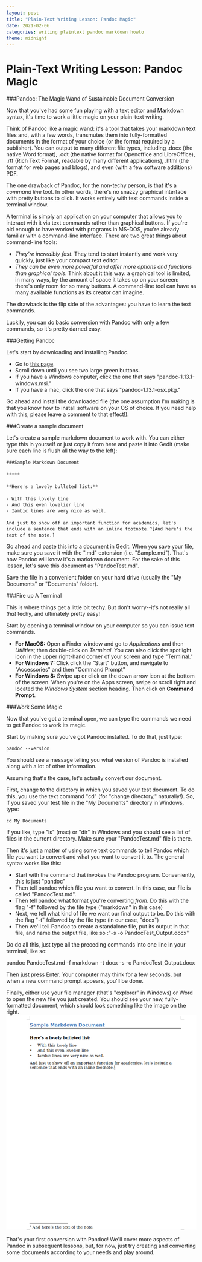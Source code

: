 ```yaml
---
layout: post
title: "Plain-Text Writing Lesson: Pandoc Magic"
date: 2021-02-06
categories: writing plaintext pandoc markdown howto
theme: midnight
---
```


# Plain-Text Writing Lesson: Pandoc Magic

###Pandoc: The Magic Wand of Sustainable Document Conversion

Now that you've had some fun playing with a text editor and Markdown syntax, it's time to work a little magic on your plain-text writing.

Think of Pandoc like a magic wand: it's a tool that takes your markdown text files and, with a few words, transmutes them into fully-formatted documents in the format of your choice (or the format required by a publisher). You can output to many different file types, including .docx (the native Word format), .odt (the native format for Openoffice and LibreOffice), .rtf (Rich Text Format, readable by many different applications), .html (the format for web pages and blogs), and even (with a few software additions) PDF. 

The one drawback of Pandoc, for the non-techy person, is that it's a *command line* tool. In other words, there's no snazzy graphical interface with pretty buttons to click. It works entirely with text commands inside a terminal window.

A terminal is simply an application on your computer that allows you to interact with it via text commands rather than graphical buttons. If you're old enough to have worked with programs in MS-DOS, you're already familiar with a command-line interface. There are two great things about command-line tools:

- *They're incredibly fast*. They tend to start instantly and work very quickly, just like your compact text editor.
- *They can be even more powerful and offer more options and functions than graphical tools*. Think about it this way: a graphical tool is limited, in many ways, by the amount of space it takes up on your screen: there's only room for so many buttons. A command-line tool can have as many available functions as its creator can imagine.

The drawback is the flip side of the advantages: you have to learn the text commands.

Luckily, you can do basic conversion with Pandoc with only a few commands, so it's pretty darned easy.

###Getting Pandoc

Let's start by downloading and installing Pandoc.

- Go to [this page](https://github.com/jgm/pandoc/releases).
- Scroll down until you see two large green buttons. 
- If you have a Windows computer, click the one that says "pandoc-1.13.1-windows.msi." 
- If you have a mac, click the one that says "pandoc-1.13.1-osx.pkg."

Go ahead and install the downloaded file (the one assumption I'm making is that you know how to install software on your OS of choice. If you need help with this, please leave a comment to that effect!).

###Create a sample document

Let's create a sample markdown document to work with. You can either type this in yourself or just copy it from here and paste it into Gedit (make sure each line is flush all the way to the left):

    ###Sample Markdown Document

    *****

    **Here's a lovely bulleted list:**

    - With this lovely line
    - And this even lovelier line
    - Iambic lines are very nice as well.
    
    And just to show off an important function for academics, let's include a sentence that ends with an inline footnote.^[And here's the text of the note.]

Go ahead and paste this into a document in Gedit. When you save your file, make sure you save it with the ".md" extension (i.e. "Sample.md"). That's how Pandoc will know it's a markdown document. For the sake of this lesson, let's save this document as "PandocTest.md".

Save the file in a convenient folder on your hard drive (usually the "My Documents" or "Documents" folder).

###Fire up A Terminal

This is where things get a little bit techy. But don't worry--it's not really all *that* techy, and ultimately pretty easy!

Start by opening a terminal window on your computer so you can issue text commands. 

- **For MacOS:** Open a Finder window and go to *Applications* and then *Utilities*; then double-click on *Terminal*. You can also click the spotlight icon in the upper right-hand corner of your screen and type "Terminal."
- **For Windows 7:**   Click click the "Start" button, and navigate to "Accessories" and then "Command Prompt"
- **For Windows 8:** Swipe up or click on the down arrow icon at the bottom of the screen. When you're on the Apps screen, swipe or scroll right and located the *Windows System* section heading. Then click on **Command Prompt**.

###Work Some Magic

Now that you've got a terminal open, we can type the commands we need to get Pandoc to work its magic.

Start by making sure you've got Pandoc installed. To do that, just type:

    pandoc --version

You should see a message telling you what version of Pandoc is installed along with a lot of other information.

Assuming that's the case, let's actually convert our document.

First, change to the directory in which you saved your test document. To do this, you use the text command "cd" (for "change directory," naturally!). So, if you saved your test file in the "My Documents" directory in Windows, type:

    cd My Documents

If you like, type "ls" (mac) or "dir" in Windows and you should see a list of files in the current directory. Make sure your "PandocTest.md" file is there.

Then it's just a matter of using some text commands to tell Pandoc which file you want to convert and what you want to convert it to. The general syntax works like this:

- Start with the command that invokes the Pandoc program. Conveniently, this is just "pandoc"
- Then tell pandoc which file you want to convert. In this case, our file is called "PandocTest.md".
- Then tell pandoc what format you're converting *from*. Do this with the flag "-f" followed by the file type ("markdown" in this case)
- Next, we tell what kind of file we want our final output to be. Do this with the flag "-t" followed by the file type (in our case, "docx")
- Then we'll tell Pandoc to create a standalone file, put its output in that file, and name the output file, like so :"-s -o PandocTest_Output.docx"

Do do all this, just type all the preceding commands into one line in your terminal, like so:

  pandoc PandocTest.md -f markdown -t docx -s -o PandocTest_Output.docx

Then just press Enter. Your computer may think for a few seconds, but when a new command prompt appears, you'll be done.

Finally, either use your file manager (that's "explorer" in Windows) or Word to open the new file you just created. You should see your new, fully-formatted document, which should look something like the image on the right. ![pandoc magic!](/assets/markdown.png)

That's your first conversion with Pandoc! We'll cover more aspects of Pandoc in subsequent lessons, but, for now, just try creating and converting some documents according to your needs and play around.
